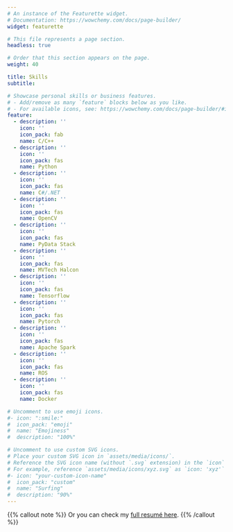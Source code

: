 ```yaml
---
# An instance of the Featurette widget.
# Documentation: https://wowchemy.com/docs/page-builder/
widget: featurette

# This file represents a page section.
headless: true

# Order that this section appears on the page.
weight: 40

title: Skills
subtitle:

# Showcase personal skills or business features.
# - Add/remove as many `feature` blocks below as you like.
# - For available icons, see: https://wowchemy.com/docs/page-builder/#icons
feature:
  - description: ''
    icon: ''
    icon_pack: fab
    name: C/C++
  - description: ''
    icon: ''
    icon_pack: fas
    name: Python
  - description: ''
    icon: ''
    icon_pack: fas
    name: C#/.NET
  - description: ''
    icon: ''
    icon_pack: fas
    name: OpenCV
  - description: ''
    icon: ''
    icon_pack: fas
    name: PyData Stack
  - description: ''
    icon: ''
    icon_pack: fas
    name: MVTech Halcon
  - description: ''
    icon: ''
    icon_pack: fas
    name: Tensorflow
  - description: ''
    icon: ''
    icon_pack: fas
    name: Pytorch
  - description: ''
    icon: ''
    icon_pack: fas
    name: Apache Spark
  - description: ''
    icon: ''
    icon_pack: fas
    name: ROS
  - description: ''
    icon: ''
    icon_pack: fas
    name: Docker

# Uncomment to use emoji icons.
#- icon: ":smile:"
#  icon_pack: "emoji"
#  name: "Emojiness"
#  description: "100%"

# Uncomment to use custom SVG icons.
# Place your custom SVG icon in `assets/media/icons/`.
# Reference the SVG icon name (without `.svg` extension) in the `icon` field.
# For example, reference `assets/media/icons/xyz.svg` as `icon: 'xyz'`
#- icon: "your-custom-icon-name"
#  icon_pack: "custom"
#  name: "Surfing"
#  description: "90%"
---
```


{{% callout note %}}
Or you can check my [full resumé here](../files/CV_2022_Public.pdf).
{{% /callout %}}